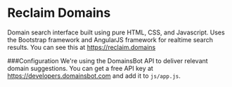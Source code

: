 Reclaim Domains
===============

Domain search interface built using pure HTML, CSS, and Javascript. Uses the Bootstrap framework and AngularJS framework for realtime search results. You can see this at https://reclaim.domains

###Configuration
We're using the DomainsBot API to deliver relevant domain suggestions. You can get a free API key at https://developers.domainsbot.com and add it to `js/app.js`.
